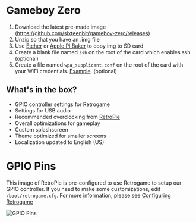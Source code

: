 # Gameboy Zero

1. Download the latest pre-made image (https://github.com/sixteenbit/gameboy-zero/releases)
1. Unzip so that you have an .img file
1. Use [Etcher](https://etcher.io/) or [Apple Pi Baker](https://www.tweaking4all.com/software/macosx-software/macosx-apple-pi-baker/) to copy img to SD card
1. Create a blank file named `ssh` on the root of the card which enables ssh (optional)
1. Create a file named `wpa_supplicant.conf` on the root of the card with your WiFi credentials. [Example](https://github.com/sixteenbit/gameboy-zero/blob/master/wpa_suplicant.conf). (optional)

## What's in the box?

* GPIO controller settings for Retrogame
* Settings for USB audio
* Recommended overclocking from [RetroPie](https://retropie.org.uk/docs/Overclocking/#raspberry-pi-zero)
* Overall optimizations for gameplay
* Custom splashscreen
* Theme optimized for smaller screens
* Localization updated to English (US)

# GPIO Pins

This image of RetroPie is pre-configured to use Retrogame to setup our GPIO controller. If you need to make some customizations, edit `/boot/retrogame.cfg`. For more information, please see [Configuring Retrogame](https://learn.adafruit.com/retro-gaming-with-raspberry-pi/configuring-retrogame)

![GPIO Pins](https://raw.githubusercontent.com/sixteenbit/gameboy-zero/master/img/GPIO.png "GPIO Pins")
